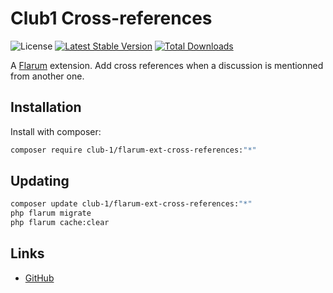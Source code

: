 # Club1 Cross-references

![License](https://img.shields.io/badge/license-AGPL-3.0-or-later-blue.svg) [![Latest Stable Version](https://img.shields.io/packagist/v/club-1/flarum-ext-cross-references.svg)](https://packagist.org/packages/club-1/flarum-ext-cross-references) [![Total Downloads](https://img.shields.io/packagist/dt/club-1/flarum-ext-cross-references.svg)](https://packagist.org/packages/club-1/flarum-ext-cross-references)

A [Flarum](http://flarum.org) extension. Add cross references when a discussion is mentionned from another one.

## Installation

Install with composer:

```sh
composer require club-1/flarum-ext-cross-references:"*"
```

## Updating

```sh
composer update club-1/flarum-ext-cross-references:"*"
php flarum migrate
php flarum cache:clear
```

## Links

<!-- - [Packagist](https://packagist.org/packages/club-1/flarum-ext-cross-references) -->
- [GitHub](https://github.com/club-1/flarum-ext-cross-references)
<!-- - [Discuss](https://discuss.flarum.org/d/PUT_DISCUSS_SLUG_HERE) -->
